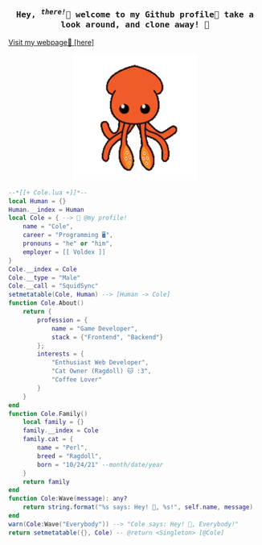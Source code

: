 <h3 align="center">
    <samp>Hey, <sup><i>there!</i></sup>👋 welcome to my Github profile🧑
        take a look around, and clone away! 🔨</samp> 
</h3>
<a href="https://squidsync.com/" style="text-align:center">Visit my webpage📃 [here]</a>
<p align="center">
  <img width="250" src="assets/200w.gif">
  
</p>


```lua
--*[[+ Cole.lua +]]*--
local Human = {}
Human.__index = Human
local Cole = { --> 🧑 @my profile!
    name = "Cole",
    career = "Programming 🖥️",
    pronouns = "he" or "him",
    employer = [[ Voldex ]]
}
Cole.__index = Cole
Cole.__type = "Male"
Cole.__call = "SquidSync"
setmetatable(Cole, Human) --> [Human -> Cole]
function Cole.About()
    return {
        profession = {
            name = "Game Developer",
            stack = {"Frontend", "Backend"}
        };
        interests = {
            "Enthusiast Web Developer",
            "Cat Owner (Ragdoll) 🐱 :3",
            "Coffee Lover"
        }
    }
end
function Cole.Family()
    local family = {}
    family.__index = Cole
    family.cat = {
        name = "Perl",
        breed = "Ragdoll",
        born = "10/24/21" --month/date/year
    }
    return family
end
function Cole:Wave(message): any?
    return string.format("%s says: Hey! 👋, %s!", self.name, message)
end
warn(Cole:Wave("Everybody")) --> "Cole says: Hey! 👋, Everybody!"
return setmetatable({}, Cole) -- @return <Singleton> [@Cole]
```